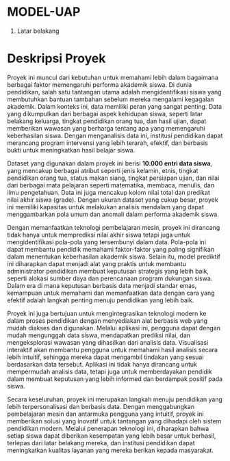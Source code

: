 # MODEL-UAP

1. Latar belakang
# Deskripsi Proyek

Proyek ini muncul dari kebutuhan untuk memahami lebih dalam bagaimana berbagai faktor memengaruhi performa akademik siswa. Di dunia pendidikan, salah satu tantangan utama adalah mengidentifikasi siswa yang membutuhkan bantuan tambahan sebelum mereka mengalami kegagalan akademik. Dalam konteks ini, data memiliki peran yang sangat penting. Data yang dikumpulkan dari berbagai aspek kehidupan siswa, seperti latar belakang keluarga, tingkat pendidikan orang tua, dan hasil ujian, dapat memberikan wawasan yang berharga tentang apa yang memengaruhi keberhasilan siswa. Dengan menganalisis data ini, institusi pendidikan dapat merancang program intervensi yang lebih terarah, efektif, dan berbasis bukti untuk meningkatkan hasil belajar siswa.

Dataset yang digunakan dalam proyek ini berisi **10.000 entri data siswa**, yang mencakup berbagai atribut seperti jenis kelamin, etnis, tingkat pendidikan orang tua, status makan siang, tingkat persiapan ujian, dan nilai dari berbagai mata pelajaran seperti matematika, membaca, menulis, dan ilmu pengetahuan. Data ini juga mencakup kolom nilai total dan predikat nilai akhir siswa (grade). Dengan ukuran dataset yang cukup besar, proyek ini memiliki kapasitas untuk melakukan analisis mendalam yang dapat menggambarkan pola umum dan anomali dalam performa akademik siswa.

Dengan memanfaatkan teknologi pembelajaran mesin, proyek ini dirancang tidak hanya untuk memprediksi nilai akhir siswa tetapi juga untuk mengidentifikasi pola-pola yang tersembunyi dalam data. Pola-pola ini dapat membantu pendidik memahami faktor-faktor yang paling signifikan dalam menentukan keberhasilan akademik siswa. Selain itu, model prediktif ini diharapkan dapat menjadi alat yang praktis untuk membantu administrator pendidikan membuat keputusan strategis yang lebih baik, seperti alokasi sumber daya dan perencanaan program dukungan siswa. Dalam era di mana keputusan berbasis data menjadi standar emas, kemampuan untuk memahami dan memanfaatkan data dengan cara yang efektif adalah langkah penting menuju pendidikan yang lebih baik.

Proyek ini juga bertujuan untuk mengintegrasikan teknologi modern ke dalam proses pendidikan dengan menyediakan alat berbasis web yang mudah diakses dan digunakan. Melalui aplikasi ini, pengguna dapat dengan mudah mengunggah data siswa, mendapatkan prediksi nilai, dan mengeksplorasi wawasan yang dihasilkan dari analisis data. Visualisasi interaktif akan membantu pengguna untuk memahami hasil analisis secara lebih intuitif, sehingga mereka dapat mengambil tindakan yang sesuai berdasarkan data tersebut. Aplikasi ini tidak hanya dirancang untuk mempermudah analisis data, tetapi juga untuk memberdayakan pendidik dalam membuat keputusan yang lebih informed dan berdampak positif pada siswa.

Secara keseluruhan, proyek ini merupakan langkah menuju pendidikan yang lebih terpersonalisasi dan berbasis data. Dengan menggabungkan pembelajaran mesin dan antarmuka pengguna yang intuitif, proyek ini memberikan solusi yang inovatif untuk tantangan yang dihadapi oleh sistem pendidikan modern. Melalui penerapan teknologi ini, diharapkan bahwa setiap siswa dapat diberikan kesempatan yang lebih besar untuk berhasil, terlepas dari latar belakang mereka, dan institusi pendidikan dapat meningkatkan kualitas layanan yang mereka berikan kepada masyarakat.

